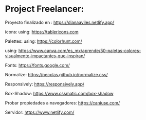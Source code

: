 # Project Freelancer:
Proyecto finalizado en : https://dianaaviles.netlify.app/


icons:
using: https://tablericons.com

Palettes:
using: https://colorhunt.com/

using: https://www.canva.com/es_mx/aprende/50-paletas-colores-visualmente-impactantes-que-inspiran/


Fonts:
https://fonts.google.com/

Normalize:
https://necolas.github.io/normalize.css/


Responsively:
https://responsively.app/

Box-Shadow:
https://www.cssmatic.com/box-shadow

Probar propiedades a navegadores:
https://caniuse.com/


Servidor:
https://www.netlify.com/
